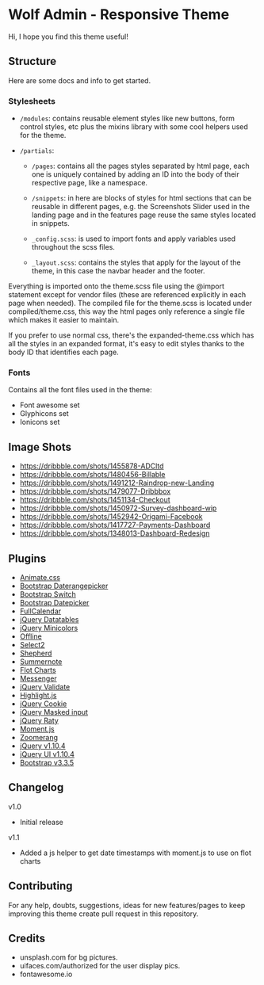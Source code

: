 # Wolf Admin - Responsive Theme

Hi, I hope you find this theme useful!

## Structure
Here are some docs and info to get started.

### Stylesheets

- `/modules`: contains reusable element styles like new buttons, form control styles, etc plus the mixins library with some cool helpers used for the theme.

- `/partials`:
    - `/pages`: contains all the pages styles separated by html page, each one is uniquely contained by adding an ID into the body of their respective page, like a namespace.

    - `/snippets`: in here are blocks of styles for html sections that can be reusable in different pages, e.g. the Screenshots Slider used in the landing page and in the features page reuse the same styles located in snippets.

    - `_config.scss`: is used to import fonts and apply variables used throughout the scss files.

    - `_layout.scss`: contains the styles that apply for the layout of the theme, in this case the navbar header and the footer.


Everything is imported onto the theme.scss file using the @import statement except for vendor files (these are referenced explicitly in each page when needed). The compiled file for the theme.scss is located under compiled/theme.css, this way the html pages only reference a single file which makes it easier to maintain.

If you prefer to use normal css, there's the expanded-theme.css which has all the styles in an expanded format, it's easy to edit styles thanks to the body ID that identifies each page.


### Fonts
Contains all the font files used in the theme:
- Font awesome set
- Glyphicons set
- Ionicons set


## Image Shots
- https://dribbble.com/shots/1455878-ADCltd
- https://dribbble.com/shots/1480456-Billable
- https://dribbble.com/shots/1491212-Raindrop-new-Landing
- https://dribbble.com/shots/1479077-Dribbbox
- https://dribbble.com/shots/1451134-Checkout
- https://dribbble.com/shots/1450972-Survey-dashboard-wip
- https://dribbble.com/shots/1452942-Origami-Facebook
- https://dribbble.com/shots/1417727-Payments-Dashboard
- https://dribbble.com/shots/1348013-Dashboard-Redesign


## Plugins
- [Animate.css](http://www.daneden.me/animate)
- [Bootstrap Daterangepicker](http://github.com/dangrossman/bootstrap-daterangepicker)
- [Bootstrap Switch](www.bootstrap-switch.org)
- [Bootstrap Datepicker](eternicode.github.io/bootstrap-datepicker)
- [FullCalendar](arshaw.com/fullcalendar)
- [jQuery Datatables](https://datatables.net)
- [jQuery Minicolors](https://github.com/claviska/jquery-miniColors)
- [Offline](http://github.com/HubSpot/offline)
- [Select2](http://github.com/ivaynberg/select2)
- [Shepherd](http://github.com/HubSpot/shepherd)
- [Summernote](http://hackerwins.github.io/summernote)
- [Flot Charts](http://www.flotcharts.org)
- [Messenger](https://github.com/HubSpot/messenger)
- [jQuery Validate](github.com/jzaefferer/jquery-validation)
- [Highlight.js](highlightjs.org)
- [jQuery Cookie](https://github.com/carhartl/jquery-cookie)
- [jQuery Masked input](https://github.com/digitalBush/jquery.maskedinput)
- [jQuery Raty](http://wbotelhos.com/raty)
- [Moment.js](http://momentjs.com)
- [Zoomerang](http://yyx990803.github.io/zoomerang)
- [jQuery v1.10.4](http://jquery.com)
- [jQuery UI v1.10.4](http://jqueryui.com)
- [Bootstrap v3.3.5](http://getbootstrap.com)


## Changelog

v1.0
- Initial release

v1.1
- Added a js helper to get date timestamps with moment.js to use on flot charts


## Contributing

For any help, doubts, suggestions, ideas for new features/pages to keep improving this theme create pull request in this repository.


## Credits
- unsplash.com for bg pictures.
- uifaces.com/authorized for the user display pics.
- fontawesome.io
